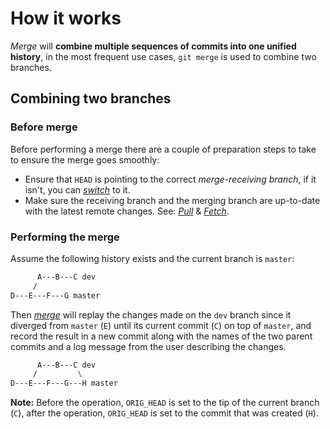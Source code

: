 # How it works
*Merge* will **combine multiple sequences of commits into one unified history**, in the most frequent use cases, `git merge` is used to combine two branches.

## Combining two branches
### Before merge
Before performing a merge there are a couple of preparation steps to take to ensure the merge goes smoothly:
- Ensure that `HEAD` is pointing to the correct *merge-receiving branch*, if it isn't, you can [*switch*](Basic_Commands.md#switch-branch) to it.
- Make sure the receiving branch and the merging branch are up-to-date with the latest remote changes. See: [*Pull*](Basic_Commands.md#pull-from-a-remote-repository) & [*Fetch*](Basic_Commands.md#fetch-from-a-remote-repository).

### Performing the merge
Assume the following history exists and the current branch is `master`:
```bash
      A---B---C dev
     /
D---E---F---G master
```

Then [*merge*](Basic_Commands.md#merge-two-branches) will replay the changes made on the `dev` branch since it diverged from `master` (`E`) until its current commit (`C`) on top of `master`, and record the result in a new commit along with the names of the two parent commits and a log message from the user describing the changes. 

```bash
      A---B---C dev
     /         \
D---E---F---G---H master
```

**Note:** Before the operation, `ORIG_HEAD` is set to the tip of the current branch (`C`), after the operation, `ORIG_HEAD` is set to the commit that was created (`H`).

